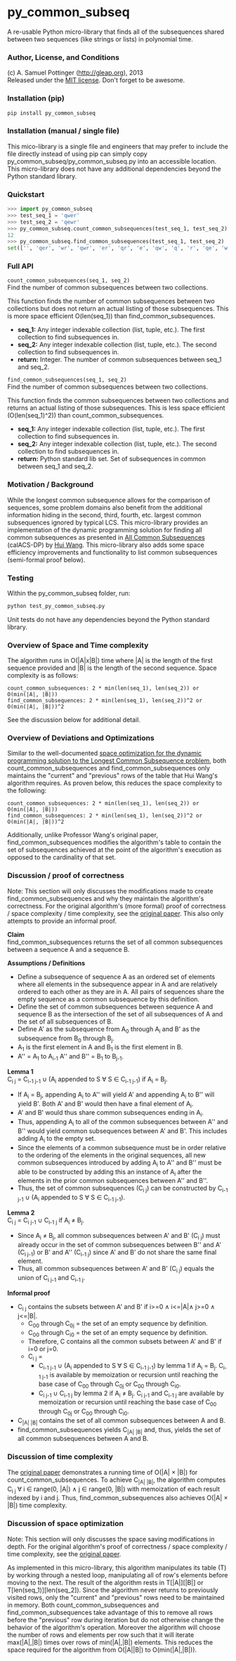 py_common_subseq
================
A re-usable Python micro-library that finds all of the subsequences shared between two sequences (like strings or lists) in polynomial time. 


### Author, License, and Conditions  
(c) A. Samuel Pottinger (http://gleap.org), 2013  
Released under the [MIT license](http://opensource.org/licenses/MIT). Don't forget to be awesome.


### Installation (pip)  
```bash
pip install py_common_subseq
```


### Installation (manual / single file)  
This mico-library is a single file and engineers that may prefer to include the file directly instead of using pip can simply copy py_common_subseq/py_common_subseq.py into an accessible location. This micro-library does not have any additional dependencies beyond the Python standard library.


### Quickstart  
```python
>>> import py_common_subseq
>>> test_seq_1 = 'qwer'
>>> test_seq_2 = 'qewr'
>>> py_common_subseq.count_common_subsequences(test_seq_1, test_seq_2)
12
>>> py_common_subseq.find_common_subsequences(test_seq_1, test_seq_2)
set(['', 'qer', 'wr', 'qwr', 'er', 'qr', 'e', 'qw', 'q', 'r', 'qe', 'w'])
```


### Full API  
```count_common_subsequences(seq_1, seq_2)```   
Find the number of common subsequences between two collections.

This function finds the number of common subsequences between two
collections but does not return an actual listing of those subsequences.
This is more space efficient O(len(seq_1)) than find_common_subsequences.
 
 - **seq_1:** Any integer indexable collection (list, tuple, etc.). The first collection to find subsequences in.
 - **seq_2:** Any integer indexable collection (list, tuple, etc.). The second collection to find subsequences in.
 - **return:** Integer. The number of common subsequences between seq_1 and seq_2.


```find_common_subsequences(seq_1, seq_2)```  
Find the number of common subsequences between two collections.

This function finds the common subsequences between two collections and
returns an actual listing of those subsequences. This is less space
efficient (O(len(seq_1)^2)) than count_common_subsequences.
 
 - **seq_1:** Any integer indexable collection (list, tuple, etc.). The first collection to find subsequences in.
 - **seq_2:** Any integer indexable collection (list, tuple, etc.). The second collection to find subsequences in.
 - **return:** Python standard lib set. Set of subsequences in common between seq_1 and seq_2.


### Motivation / Background  
While the longest common subsequence allows for the comparison of sequences, some problem domains also benefit from the additional information hiding in the second, third, fourth, etc. largest common subsequences ignored by typical LCS. This micro-library provides an implementation of the dynamic programming solution for finding all common subsequences as presented in [All Common Subsequences](http://dl.acm.org/citation.cfm?id=1625377) (calACS-DP) by [Hui Wang](http://www.ulster.ac.uk/staff/h.wang.html). This micro-library also adds some space efficiency improvements and functionality to list common subsequences (semi-formal proof below).


### Testing  
Within the py_common_subseq folder, run:
```bash
python test_py_common_subseq.py
```
Unit tests do not have any dependencies beyond the Python standard library.


### Overview of Space and Time complexity  
The algorithm runs in O(|A|x|B|) time where |A| is the length of the first sequence provided and |B| is the length of the second sequence. Space complexity is as follows: 
```
count_common_subsequences: 2 * min(len(seq_1), len(seq_2)) or O(min(|A|, |B|)) 
find_common_subsequences: 2 * min(len(seq_1), len(seq_2))^2 or O(min(|A|, |B|))^2
```
See the discussion below for additional detail.


### Overview of Deviations and Optimizations  
Similar to the well-documented [space optimization for the dynamic programming solution to the Longest Common Subsequence problem](http://en.wikipedia.org/wiki/Longest_common_subsequence_problem#Reduce_the_required_space), both count_common_subsequences and find_common_subsequences only maintains the "current" and "previous" rows of the table that Hui Wang's algorithm requires. As proven below, this reduces the space complexity to the following:
```
count_common_subsequences: 2 * min(len(seq_1), len(seq_2)) or O(min(|A|, |B|)) 
find_common_subsequences: 2 * min(len(seq_1), len(seq_2))^2 or O(min(|A|, |B|))^2
```

Additionally, unlike Professor Wang's original paper, find_common_subsequences modifies the algorithm's table to contain the set of subsequences achieved at the point of the algorithm's execution as opposed to the cardinality of that set.


### Discussion / proof of correctness  
Note: This section will only discusses the modifications made to create find_common_subsequences and why they maintain the algorithm's correctness. For the original algorithm's (more formal) proof of correctness / space complexity / time complexity, see the [original paper](http://dl.acm.org/citation.cfm?id=1625377). This also only attempts to provide an informal proof.

**Claim**  
find_common_subsequences returns the set of all common subsequences between a sequence A and a sequence B.

**Assumptions / Definitions**  
 - Define a subsequence of sequence A as an ordered set of elements where all elements in the subsequence appear in A and are relatively ordered to each other as they are in A. All pairs of sequences share the empty sequence as a common subsequence by this definition.
 - Define the set of common subsequences between sequence A and sequence B as the intersection of the set of all subsequences of A and the set of all subsequences of B.
 - Define A' as the subsequence from A<sub>0</sub> through A<sub>i</sub> and B' as the subsequence from B<sub>0</sub> through B<sub>j</sub>.
 - A<sub>1</sub> is the first element in A and B<sub>1</sub> is the first element in B.
 - A'' = A<sub>1</sub> to A<sub>i-1</sub> A'' and B'' = B<sub>1</sub> to B<sub>j-1</sub>.


**Lemma 1**  
C<sub>i j</sub> = C<sub>i-1 j-1</sub> ∪ (A<sub>i</sub> appended to S ∀ S ∈ C<sub>i-1 j-1</sub>) if A<sub>i</sub> = B<sub>j</sub>.  

 - If A<sub>i</sub> = B<sub>j</sub>, appending A<sub>i</sub> to A'' will yield A' and appending A<sub>i</sub> to B'' will yield B'. Both A' and B' would then have a final element of A<sub>i</sub>.
 - A' and B' would thus share common subsequences ending in A<sub>i</sub>.
 - Thus, appending A<sub>i</sub> to all of the common subsequences between A'' and B'' would yield common subsequences between A' and B'. This includes adding A<sub>i</sub> to the empty set.
 - Since the elements of a common subsequence must be in order relative to the ordering of the elements in the original sequences, all new common subsequences introduced by adding A<sub>i</sub> to A'' and B'' must be able to be constructed by adding this an instance of A<sub>i</sub> after the elements in the prior common subsequences between A'' and B''.
 - Thus, the set of common subsequences (C<sub>i j</sub>) can be constructed by C<sub>i-1 j-1</sub> ∪ (A<sub>i</sub> appended to S ∀ S ∈ C<sub>i-1 j-1</sub>).
 

**Lemma 2**  
C<sub>i j</sub> = C<sub>i j-1</sub> ∪ C<sub>i-1 j</sub> if A<sub>i</sub> ≠ B<sub>j</sub>.

 - Since A<sub>i</sub> ≠ B<sub>j</sub>, all common subsequences between A' and B' (C<sub>i j</sub>) must already occur in the set of common subsequences between B'' and A' (C<sub>i j-1</sub>) or B' and A'' (C<sub>i-1 j</sub>) since A' and B' do not share the same final element.
 - Thus, all common subsequences between A' and B' (C<sub>i j</sub>) equals the union of C<sub>i j-1</sub> and C<sub>i-1 j</sub>.
 

**Informal proof**  
 - C<sub>i j</sub> contains the subsets between A' and B' if i>=0 ∧ i<=|A|∧ j>=0 ∧ j<=|B|.
   - C<sub>00</sub> through C<sub>0j</sub> = the set of an empty sequence by definition.
   - C<sub>00</sub> through C<sub>i0</sub> = the set of an empty sequence by definition.
   - Therefore, C contains all the common subsets between A' and B' if i=0 or j=0.
   - C<sub>i j</sub> = 
     - C<sub>i-1 j-1</sub> ∪ (A<sub>i</sub> appended to S ∀ S ∈ C<sub>i-1 j-1</sub>) by lemma 1 if A<sub>i</sub> = B<sub>j</sub>. C<sub>i-1 j-1</sub> is available by memoization or recursion until reaching the base case of C<sub>00</sub> through C<sub>0j</sub> or C<sub>00</sub> through C<sub>i0</sub>.
     - C<sub>i j-1</sub> ∪ C<sub>i-1 j</sub> by lemma 2 if A<sub>i</sub> ≠ B<sub>j</sub>. C<sub>i j-1</sub> and C<sub>i-1 j</sub> are available by memoization or recursion until reaching the base case of C<sub>00</sub> through C<sub>0j</sub> or C<sub>00</sub> through C<sub>i0</sub>.
 - C<sub>|A| |B|</sub> contains the set of all common subsequences between A and B.
 - find_common_subsequences yields C<sub>|A| |B|</sub> and, thus, yields the set of all common subsequences between A and B.


### Discussion of time complexity  
The [original paper](http://dl.acm.org/citation.cfm?id=1625377) demonstrates a running time of O(|A| × |B|) for count_common_subsequences. To achieve C<sub>|A| |B|</sub>, the algorithm computes C<sub>i j</sub> ∀ i ∈ range(0, |A|) ∧ j ∈ range(0, |B|) with memoization of each result indexed by i and j. Thus, find_common_subsequences also achieves O(|A| × |B|) time complexity.


### Discussion of space optimization  
Note: This section will only discusses the space saving modifications in depth. For the original algorithm's proof of correctness / space complexity / time complexity, see the [original paper](http://dl.acm.org/citation.cfm?id=1625377).

As implemented in this micro-library, this algorithm manipulates its table (T) by working through a nested loop, manipulating all of row's elements before moving to the next. The result of the algorithm rests in T[|A|][|B|] or T[len(seq_1)][len(seq_2]). Since the algorithm never returns to previously visited rows, only the "current" and "previous" rows need to be maintained in memory. Both count_common_subsequences and find_common_subsequences take advantage of this to remove all rows before the "previous" row during iteration but do not otherwise change the behavior of the algorithm's operation. Moreover the algorithm will choose the number of rows and elements per row such that it will iterate max(|A|,|B|) times over rows of min(|A|,|B|) elements. This reduces the space required for the algorithm from O(|A||B|) to O(min(|A|,|B|)).

